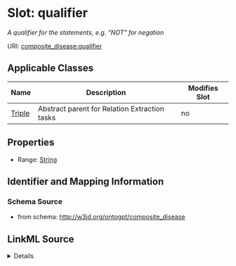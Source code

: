 

# Slot: qualifier


_A qualifier for the statements, e.g. "NOT" for negation_



URI: [composite_disease:qualifier](http://w3id.org/ontogpt/composite_disease/qualifier)



<!-- no inheritance hierarchy -->





## Applicable Classes

| Name | Description | Modifies Slot |
| --- | --- | --- |
| [Triple](Triple.md) | Abstract parent for Relation Extraction tasks |  no  |







## Properties

* Range: [String](String.md)





## Identifier and Mapping Information







### Schema Source


* from schema: http://w3id.org/ontogpt/composite_disease




## LinkML Source

<details>
```yaml
name: qualifier
description: A qualifier for the statements, e.g. "NOT" for negation
from_schema: http://w3id.org/ontogpt/composite_disease
rank: 1000
alias: qualifier
owner: Triple
domain_of:
- Triple
range: string

```
</details>